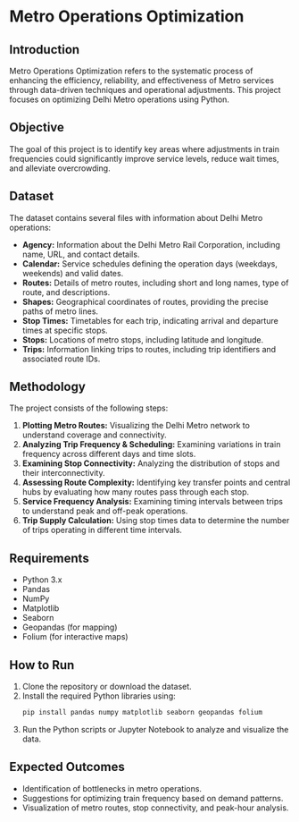 # Metro Operations Optimization

## Introduction
Metro Operations Optimization refers to the systematic process of enhancing the efficiency, reliability, and effectiveness of Metro services through data-driven techniques and operational adjustments. This project focuses on optimizing Delhi Metro operations using Python.

## Objective
The goal of this project is to identify key areas where adjustments in train frequencies could significantly improve service levels, reduce wait times, and alleviate overcrowding.

## Dataset
The dataset contains several files with information about Delhi Metro operations:
- **Agency:** Information about the Delhi Metro Rail Corporation, including name, URL, and contact details.
- **Calendar:** Service schedules defining the operation days (weekdays, weekends) and valid dates.
- **Routes:** Details of metro routes, including short and long names, type of route, and descriptions.
- **Shapes:** Geographical coordinates of routes, providing the precise paths of metro lines.
- **Stop Times:** Timetables for each trip, indicating arrival and departure times at specific stops.
- **Stops:** Locations of metro stops, including latitude and longitude.
- **Trips:** Information linking trips to routes, including trip identifiers and associated route IDs.

## Methodology
The project consists of the following steps:
1. **Plotting Metro Routes:** Visualizing the Delhi Metro network to understand coverage and connectivity.
2. **Analyzing Trip Frequency & Scheduling:** Examining variations in train frequency across different days and time slots.
3. **Examining Stop Connectivity:** Analyzing the distribution of stops and their interconnectivity.
4. **Assessing Route Complexity:** Identifying key transfer points and central hubs by evaluating how many routes pass through each stop.
5. **Service Frequency Analysis:** Examining timing intervals between trips to understand peak and off-peak operations.
6. **Trip Supply Calculation:** Using stop times data to determine the number of trips operating in different time intervals.

## Requirements
- Python 3.x
- Pandas
- NumPy
- Matplotlib
- Seaborn
- Geopandas (for mapping)
- Folium (for interactive maps)

## How to Run
1. Clone the repository or download the dataset.
2. Install the required Python libraries using:
   ```bash
   pip install pandas numpy matplotlib seaborn geopandas folium
   ```
3. Run the Python scripts or Jupyter Notebook to analyze and visualize the data.

## Expected Outcomes
- Identification of bottlenecks in metro operations.
- Suggestions for optimizing train frequency based on demand patterns.
- Visualization of metro routes, stop connectivity, and peak-hour analysis.
